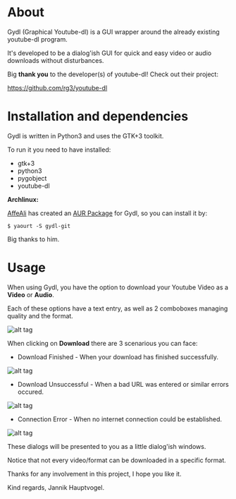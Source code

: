 # About
Gydl (Graphical Youtube-dl) is a GUI wrapper around the already existing youtube-dl program.

It's developed to be a dialog'ish GUI for quick and easy video or audio downloads without disturbances.

Big **thank you** to the developer(s) of youtube-dl! Check out their project:

https://github.com/rg3/youtube-dl

# Installation and dependencies

Gydl is written in Python3 and uses the GTK+3 toolkit.

To run it you need to have installed:

* gtk+3
* python3
* pygobject
* youtube-dl

**Archlinux:**

[AffeAli](https://github.com/AffeAli) has created an [AUR Package](https://aur.archlinux.org/packages/gydl-git/) for Gydl, so you can install it by:

    $ yaourt -S gydl-git

Big thanks to him.

# Usage

When using Gydl, you have the option to download your Youtube Video as a **Video** or **Audio**.

Each of these options have a text entry, as well as 2 comboboxes managing quality and the format.


![alt tag](http://i.imgur.com/IZN2fpR.png)

When clicking on **Download** there are 3 scenarious you can face:

* Download Finished - When your download has finished successfully.

![alt tag](http://i.imgur.com/AfOOVgF.png)

* Download Unsuccessful - When a bad URL was entered or similar errors occured.

![alt tag](http://i.imgur.com/o8lVPas.png)

* Connection Error - When no internet connection could be established.

![alt tag](http://i.imgur.com/ayGKlFd.png)

These dialogs will be presented to you as a little dialog'ish windows.

Notice that not every video/format can be downloaded in a specific format.

Thanks for any involvement in this project, I hope you like it.

Kind regards, Jannik Hauptvogel.
